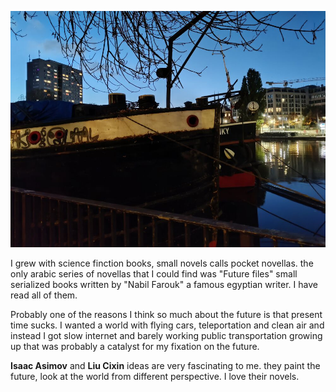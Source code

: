 ![](/public/8023eb787c77c883905dc822802f5c2d7d7c0e591abb720fa23498ca3c051021.jpg)

I grew with science finction books, small novels calls pocket novellas. the only arabic series of novellas that I could find was "Future files" small serialized books written by "Nabil Farouk" a famous egyptian writer. I have read all of them.

Probably one of the reasons I think so much about the future is that present time sucks. I wanted a world with flying cars, teleportation and clean air and instead I got slow internet and barely working public transportation growing up that was probably a catalyst for my fixation on the future. 

**Isaac Asimov** and **Liu Cixin** ideas are very fascinating to me. they paint the future, look at the world from different perspective. I love their novels.
